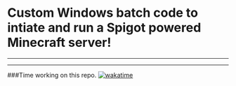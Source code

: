 # Custom Windows batch code to intiate and run a Spigot powered Minecraft server!
---
---
###Time working on this repo.
[![wakatime](https://wakatime.com/badge/github/mk5912/SpigotServerCodes.svg)](https://wakatime.com/badge/github/mk5912/SpigotServerCodes)